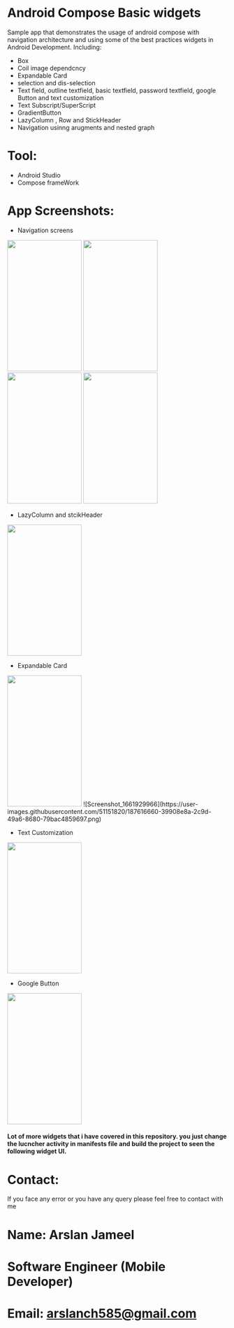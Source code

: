 # Android Compose Basic widgets 

Sample app that demonstrates the usage of android compose with navigation architecture and using some of the best practices widgets in Android Development.
Including:

* Box
* Coil image dependcncy
* Expandable Card
* selection and dis-selection
* Text field, outline textfield, basic textfield, password textfield, google Button and text customization
* Text Subscript/SuperScript
* GradientButton
* LazyColumn , Row and StickHeader
* Navigation usinng arugments and nested graph


# Tool:
* Android Studio
* Compose frameWork
# App Screenshots:
* Navigation screens


<img src="https://user-images.githubusercontent.com/51151820/187616101-ff01149d-406b-468e-a6f1-f1aa041d70e0.png" width="170" height="300"> <img src="https://user-images.githubusercontent.com/51151820/187616108-085447bf-9626-48bc-ab8f-39a6ad25a096.png" width="170" height="300"> <img src="https://user-images.githubusercontent.com/51151820/187616114-a149a5fc-2516-4fc8-9469-3ff2d6e4c7e5.png" width="170" height="300"> <img src="https://user-images.githubusercontent.com/51151820/187616116-691dac7b-5ded-4cfb-85e1-ec881284fd52.png" width="170" height="300">

* LazyColumn and stcikHeader


 <img src="https://user-images.githubusercontent.com/51151820/187616436-03ecc405-e8df-4bb4-a2f5-0d5cd0de135a.png" width="170" height="300">


* Expandable Card

<img src="https://user-images.githubusercontent.com/51151820/187616660-39908e8a-2c9d-49a6-8680-79bac4859697.png" width="170" height="300">
![Screenshot_1661929966](https://user-images.githubusercontent.com/51151820/187616660-39908e8a-2c9d-49a6-8680-79bac4859697.png)

* Text Customization

<img src="https://user-images.githubusercontent.com/51151820/187616880-4cca4f87-c522-496d-8aa6-a6350bbb81da.png" width="170" height="300">


* Google Button

<img src="https://user-images.githubusercontent.com/51151820/187617196-12679b0f-fad0-4e3c-80c3-3b21bb5f2ee9.png" width="170" height="300">

 
 #### Lot of more widgets that i have covered in this repository. you just change the lucncher activity in manifests file and build the project to seen the following widget UI.




# Contact:
If you face any error or you have any query please feel free to contact with me
# Name: Arslan Jameel
# Software Engineer (Mobile Developer)
# Email: arslanch585@gmail.com
